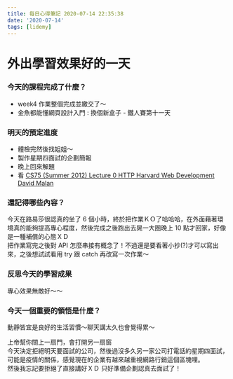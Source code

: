 ```yaml
---
title: 每日心得筆記 2020-07-14 22:35:38
date: '2020-07-14'
tags: [lidemy]
---
```


# 外出學習效果好的一天

### 今天的課程完成了什麼？

- week4 作業整個完成並繳交了～
- 金魚都能懂網頁設計入門 : 換個新盒子 - 鐵人賽第十一天

### 明天的預定進度

- 體檢完然後找姐姐～
- 製作星期四面試的企劃簡報
- 晚上回來解題
- 看 [CS75 (Summer 2012) Lecture 0 HTTP Harvard Web Development David Malan](https://www.youtube.com/watch?v=8KuO4r5CHjM)

### 還記得哪些內容？

今天在路易莎很認真的坐了 6 個小時，終於把作業ＫＯ了哈哈哈，在外面藉著環境真的能夠提高專心程度，然後完成之後跑出去晃一大圈晚上 10 點才回家，好像是一種補償的心態ＸＤ  
把作業寫完之後對 API 怎麼串接有概念了！不過還是要看著小抄(?)才可以寫出來，之後想試試看用 try 跟 catch 再改寫一次作業～

### 反思今天的學習成果

專心效果無敵好～～

### 今天一個重要的領悟是什麼？

動靜皆宜是良好的生活習慣～聊天講太久也會覺得累～

上帝幫你關上一扇門，會打開另一扇窗  
今天決定拒絕明天要面試的公司，然後過沒多久另一家公司打電話約星期四面試，可能是疫情的關係，感覺現在的企業有越來越重視網路行銷這個區塊哩。  
然後我忘記要拒絕了直接講好ＸＤ 只好準備企劃認真去面試了！
